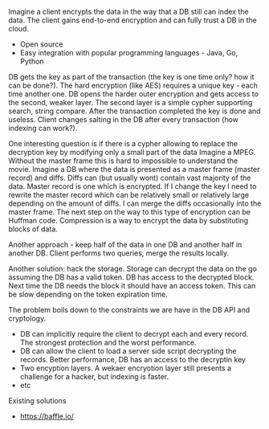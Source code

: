 Imagine a client encrypts the data in the way that a DB still can index the data. The client gains end-to-end encryption and can fully trust a DB in the cloud.

* Open source
* Easy integration with popular programming languages - Java, Go, Python


DB gets the key as part of the transaction (the key is one time only? how it can be done?). The hard encryption (like AES) requires a unique key - each time another one.
DB opens the harder outer encryption and gets access to the second, weaker layer. The second layer is a simple cypher supporting search, string compare.
After the transaction completed the key is done and useless. Client changes salting in the DB after every transaction (how indexing can work?).

One interesting question is if there is a cypher allowing to replace the decryption key by modifying only a small part of the data
Imagine a MPEG. Without the master frame this is hard to impossible to understand the movie. Imagine a DB where the data is presented as a master frame (master record) and diffs. Diffs can (but usually wont) contain vast majority of the data. Master record is one which is encrypted. If I change the key I need to rewrite the master record which can be relatively small or relatively large depending on the amount of diffs. I can merge the diffs occasionally into the master frame.
The next step on the way to this type of encryption can be Huffman code. Compression is a way to encrypt the data by substituting blocks of data.

Another approach - keep half of the data in one DB and another half in another DB. Client performs two queries, merge the results locally.

Another solution: hack the storage. Storage can decrypt the data on the go assuming the DB has a valid token. DB has access to the decrypted block. Next time the DB needs the block it should have an access token. This can be slow depending on the token expiration time.

The problem boils down to the constraints we are have in the DB API and cryptology. 

* DB can implicitly require the client to decrypt each and every record. The strongest protection and the worst performance. 
* DB can allow the client to load a server side script decrypting the records. Better performance, DB has an access to the decryptin key
* Two encyption layers. A wekaer encryotion layer still presents a challenge for a hacker, but indexing is faster.
* etc

Existing solutions
* https://baffle.io/
